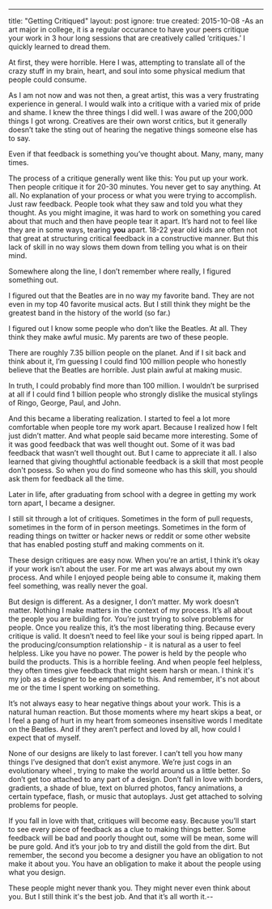 ---
title: "Getting Critiqued"
layout: post
ignore: true
created: 2015-10-08
-As an art major in college, it is a regular occurance to have your peers critique your work in 3 hour long sessions that are creatively called ‘critiques.’ I quickly learned to dread them.

At first, they were horrible. Here I was, attempting to translate all of the crazy stuff in my brain, heart, and soul into some physical medium that people could consume.

As I am not now and was not then, a great artist, this was a very frustrating experience in general. I would walk into a critique with a varied mix of pride and shame. I knew the three things I did well. I was aware of the 200,000 things I got wrong. Creatives are their own worst critics, but it generally doesn’t take the sting out of hearing the negative things someone else has to say.  

Even if that feedback is something you’ve thought about. Many, many, many times.

The process of a critique generally went like this: You put up your work. Then people critique it for 20-30 minutes. You never get to say anything. At all. No explanation of your process or what you were trying to accomplish. Just raw feedback. People took what they saw and told you what they thought. As you might imagine, it was hard to work on something you cared about that much and then have people tear it apart. It’s hard not to feel like they are in some ways, tearing **you** apart. 18-22 year old kids are often not that great at structuring critical feedback in a constructive manner. But this lack of skill in no way slows them down from telling you what is on their mind.

Somewhere along the line, I don’t remember where really, I figured something out.

I figured out that the Beatles are in no way my favorite band. They are not even in my top 40 favorite musical acts. But I still think they might be the greatest band in the history of the world (so far.)

I figured out I know some people who don’t like the Beatles. At all. They think they make awful music. My parents are two of these people.

There are roughly 7.35 billion people on the planet. And if I sit back and think about it, I’m guessing I could find 100 million people who honestly believe that the Beatles are horrible. Just plain awful at making music.

In truth, I could probably find more than 100 million. I wouldn’t be surprised at all if I could find 1 billion people who strongly dislike the musical stylings of Ringo, George, Paul, and John.

And this became a liberating realization. I started to feel a lot more comfortable when people tore my work apart. Because I realized how I felt just didn’t matter. And what people said became more interesting. Some of it was good feedback that was well thought out. Some of it was bad feedback that wasn’t well thought out. But I came to appreciate it all. I also learned that giving thoughtful actionable feedback is a skill that most people don't posess. So when you do find someone who has this skill, you should ask them for feedback all the time.

Later in life, after graduating from school with a degree in getting my work torn apart, I became a designer.

I still sit through a lot of critiques. Sometimes in the form of pull requests, sometimes in the form of in person meetings. Sometimes in the form of reading things on twitter or hacker news or reddit or some other website that has enabled posting stuff and making comments on it.

These design critiques are easy now. When you're an artist, I think it’s okay if your work isn’t about the user. For me art was always about my own process. And while I enjoyed people being able to consume it, making them feel something, was really never the goal.

But design is different. As a designer, I don’t matter. My work doesn’t matter. Nothing I make matters in the context of my process. It’s all about the people you are building for. You’re just trying to solve problems for people. Once you realize this, it’s the most liberating thing. Because every critique is valid. It doesn’t need to feel like your soul is being ripped apart. In the producing/consumption relationship - it is natural as a user to feel helpless. Like you have no power. The power is held by the people who build the products. This is a horrible feeling. And when people feel helpless, they often times give feedback that might seem harsh or mean. I think it's my job as a designer to be empathetic to this. And remember, it's not about me or the time I spent working on something.

It’s not always easy to hear negative things about your work. This is a natural human reaction. But those moments where my heart skips a beat, or I feel a pang of hurt in my heart from someones insensitive words I meditate on the Beatles. And if they aren’t perfect and loved by all, how could I expect that of myself.

None of our designs are likely to last forever. I can’t tell you how many things I’ve designed that don’t exist anymore. We’re just cogs in an evolutionary wheel , trying to make the world around us a little better. So don’t get too attached to any part of a design. Don’t fall in love with borders, gradients, a shade of blue, text on blurred photos, fancy animations, a certain typeface, flash, or music that autoplays. Just get attached to solving problems for people.

If you fall in love with that, critiques will become easy. Because you’ll start to see every piece of feedback as a clue to making things better. Some feedback will be bad and poorly thought out, some will be mean, some will be pure gold. And it’s your job to try and distill the gold from the dirt. But remember, the second you become a designer you have an obligation to not make it about you. You have an obligation to make it about the people using what you design.

These people might never thank you. They might never even think about you. But I still think it's the best job. And that it’s all worth it.--

